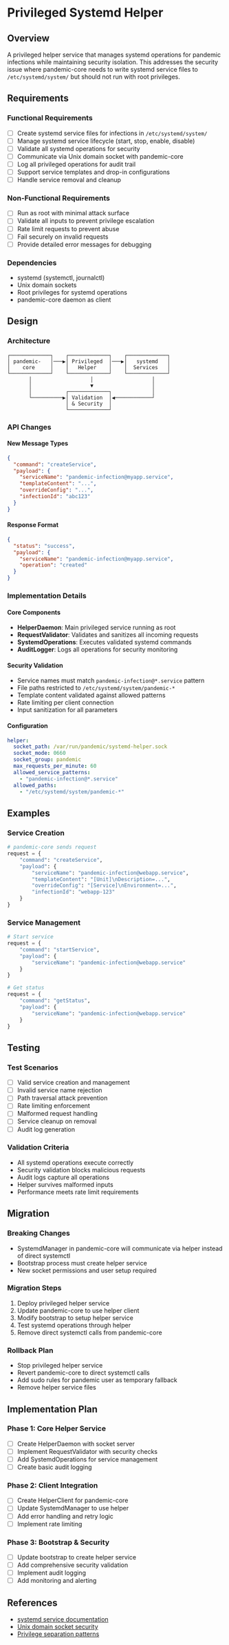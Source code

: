 # Privileged Systemd Helper

## Overview

A privileged helper service that manages systemd operations for pandemic infections while maintaining security isolation. This addresses the security issue where pandemic-core needs to write systemd service files to `/etc/systemd/system/` but should not run with root privileges.

## Requirements

### Functional Requirements
- [ ] Create systemd service files for infections in `/etc/systemd/system/`
- [ ] Manage systemd service lifecycle (start, stop, enable, disable)
- [ ] Validate all systemd operations for security
- [ ] Communicate via Unix domain socket with pandemic-core
- [ ] Log all privileged operations for audit trail
- [ ] Support service templates and drop-in configurations
- [ ] Handle service removal and cleanup

### Non-Functional Requirements
- [ ] Run as root with minimal attack surface
- [ ] Validate all inputs to prevent privilege escalation
- [ ] Rate limit requests to prevent abuse
- [ ] Fail securely on invalid requests
- [ ] Provide detailed error messages for debugging

### Dependencies
- systemd (systemctl, journalctl)
- Unix domain sockets
- Root privileges for systemd operations
- pandemic-core daemon as client

## Design

### Architecture

```
┌─────────────┐    ┌─────────────┐    ┌─────────────┐
│ pandemic-   │───▶│ Privileged  │───▶│   systemd   │
│    core     │    │   Helper    │    │  Services   │
└─────────────┘    └─────────────┘    └─────────────┘
       │                   │                   │
       │                   ▼                   │
       │           ┌─────────────┐             │
       └──────────▶│ Validation  │◀────────────┘
                   │ & Security  │
                   └─────────────┘
```

### API Changes

#### New Message Types
```json
{
  "command": "createService",
  "payload": {
    "serviceName": "pandemic-infection@myapp.service",
    "templateContent": "...",
    "overrideConfig": "...",
    "infectionId": "abc123"
  }
}
```

#### Response Format
```json
{
  "status": "success",
  "payload": {
    "serviceName": "pandemic-infection@myapp.service",
    "operation": "created"
  }
}
```

### Implementation Details

#### Core Components
- **HelperDaemon**: Main privileged service running as root
- **RequestValidator**: Validates and sanitizes all incoming requests
- **SystemdOperations**: Executes validated systemd commands
- **AuditLogger**: Logs all operations for security monitoring

#### Security Validation
- Service names must match `pandemic-infection@*.service` pattern
- File paths restricted to `/etc/systemd/system/pandemic-*`
- Template content validated against allowed patterns
- Rate limiting per client connection
- Input sanitization for all parameters

#### Configuration
```yaml
helper:
  socket_path: /var/run/pandemic/systemd-helper.sock
  socket_mode: 0660
  socket_group: pandemic
  max_requests_per_minute: 60
  allowed_service_patterns:
    - "pandemic-infection@*.service"
  allowed_paths:
    - "/etc/systemd/system/pandemic-*"
```

## Examples

### Service Creation
```python
# pandemic-core sends request
request = {
    "command": "createService",
    "payload": {
        "serviceName": "pandemic-infection@webapp.service",
        "templateContent": "[Unit]\nDescription=...",
        "overrideConfig": "[Service]\nEnvironment=...",
        "infectionId": "webapp-123"
    }
}
```

### Service Management
```python
# Start service
request = {
    "command": "startService",
    "payload": {
        "serviceName": "pandemic-infection@webapp.service"
    }
}

# Get status
request = {
    "command": "getStatus",
    "payload": {
        "serviceName": "pandemic-infection@webapp.service"
    }
}
```

## Testing

### Test Scenarios
- [ ] Valid service creation and management
- [ ] Invalid service name rejection
- [ ] Path traversal attack prevention
- [ ] Rate limiting enforcement
- [ ] Malformed request handling
- [ ] Service cleanup on removal
- [ ] Audit log generation

### Validation Criteria
- All systemd operations execute correctly
- Security validation blocks malicious requests
- Audit logs capture all operations
- Helper survives malformed inputs
- Performance meets rate limit requirements

## Migration

### Breaking Changes
- SystemdManager in pandemic-core will communicate via helper instead of direct systemctl
- Bootstrap process must create helper service
- New socket permissions and user setup required

### Migration Steps
1. Deploy privileged helper service
2. Update pandemic-core to use helper client
3. Modify bootstrap to setup helper service
4. Test systemd operations through helper
5. Remove direct systemctl calls from pandemic-core

### Rollback Plan
- Stop privileged helper service
- Revert pandemic-core to direct systemctl calls
- Add sudo rules for pandemic user as temporary fallback
- Remove helper service files

## Implementation Plan

### Phase 1: Core Helper Service
- [ ] Create HelperDaemon with socket server
- [ ] Implement RequestValidator with security checks
- [ ] Add SystemdOperations for service management
- [ ] Create basic audit logging

### Phase 2: Client Integration
- [ ] Create HelperClient for pandemic-core
- [ ] Update SystemdManager to use helper
- [ ] Add error handling and retry logic
- [ ] Implement rate limiting

### Phase 3: Bootstrap & Security
- [ ] Update bootstrap to create helper service
- [ ] Add comprehensive security validation
- [ ] Implement audit logging
- [ ] Add monitoring and alerting

## References

- [systemd service documentation](https://www.freedesktop.org/software/systemd/man/systemd.service.html)
- [Unix domain socket security](https://man7.org/linux/man-pages/man7/unix.7.html)
- [Privilege separation patterns](https://en.wikipedia.org/wiki/Privilege_separation)
